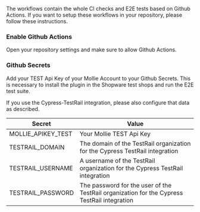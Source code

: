 The workflows contain the whole CI checks and E2E tests based on Github Actions.
If you want to setup these workflows in your repository, please follow these instructions.

### Enable Github Actions

Open your repository settings and make sure to allow Github Actions.

### Github Secrets

Add your TEST Api Key of your Mollie Account to your Github Secrets.
This is necessary to install the plugin in the Shopware test shops and run the E2E test suite.

If you use the Cypress-TestRail integration, please also configure that data as described.

| Secret | Value                                                                                         |
|--- |-----------------------------------------------------------------------------------------------|
| MOLLIE_APIKEY_TEST | Your Mollie TEST Api Key                                                                      |
| TESTRAIL_DOMAIN | The domain of the TestRail organization for the Cypress TestRail integration                  |
| TESTRAIL_USERNAME | A username of the TestRail organization for the Cypress TestRail integration                  |
| TESTRAIL_PASSWORD | The password for the user of the TestRail organization for the Cypress TestRail integration   |



